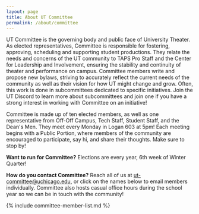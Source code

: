 ```yaml
---
layout: page
title: About UT Committee
permalink: /about/committee
---
```


UT Committee is the governing body and public face of University Theater. As elected representatives, Committee is responsible for fostering, approving, scheduling and supporting student productions. They relate the needs and concerns of the UT community to TAPS Pro Staff and the Center for Leadership and Involvement, ensuring the stability and continuity of theater and performance on campus. Committee members write and propose new bylaws, striving to accurately reflect the current needs of the community as well as their vision for how UT might change and grow. Often, this work is done in subcommittees dedicated to specific initiatives. Join the UT Discord to learn more about subcommittees and join one if you have a strong interest in working with Committee on an initiative!

Committee is made up of ten elected members, as well as one representative from Off-Off Campus, Tech Staff, Student Staff, and the Dean's Men. They meet every Monday in Logan 603 at 5pm! Each meeting begins with a Public Portion, where members of the community are encouraged to participate, say hi, and share their thoughts. Make sure to stop by! 

**Want to run for Committee?** Elections are every year, 6th week of Winter Quarter!

**How do you contact Committee?** Reach all of us at [ut-committee@uchicago.edu](mailto:ut-committee@uchicago.edu), or click on the names below to email members individually. Committee also hosts casual office hours during the school year so we can be in touch with the community!

{% include committee-member-list.md %}
